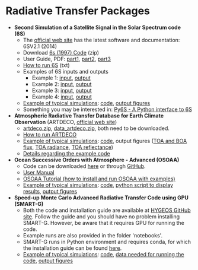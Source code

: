 <H1>Radiative Transfer Packages</H1>


<UL>
<LI> <b>Second Simulation of a Satellite Signal in the Solar Spectrum code (6S)</b>
  <UL>
  <LI> The <A HREF="https://salsa.umd.edu/6spage.html">official web site</A> has the latest software and documentation: 6SV2.1 (2014)
  <LI> Download <A HREF="6S/6sv4.1.zip" download>6s (1997) Code</A> (zip)
  <LI> User Guide, PDF: <A HREF="6S/6s_Manual_P1.pdf">part1</A>, <A HREF="6S/6s_Manual_P2.pdf">part2</A>, <A HREF="6S/6s_Manual_P3.pdf">part3</A></A>
  <LI> <A HREF="6S/6S_how_to.txt">How to run 6S</A> (txt)
  <LI> Examples of 6S inputs and outputs
  <UL>
  <LI>Example 1: <A HREF="6S/examples/example_input1.txt">input</A>, <A HREF="6S/examples/example_output1.txt">output</A> 
  <LI>Example 2: <A HREF="6S/examples/example_input2.txt">input</A>, <A HREF="6S/examples/example_output2.txt">output</A> 
  <LI>Example 3: <A HREF="6S/examples/example_input3.txt">input</A>, <A HREF="6S/examples/example_output3.txt">output</A> 
  <LI>Example 4: <A HREF="6S/examples/example_input4.txt">input</A>, <A HREF="6S/examples/example_output4.txt">output</A> 
  </UL>
  <LI><A HREF="6S/6S_example_description.txt">Example of typical simulations</A>: <A HREF="6S/6S_typical_sim.py">code</A>, <A HREF="6S/6S_typical_sim.png">output figures</A> 
  <LI>Something you may be interested in: <A HREF="https://py6s.readthedocs.io/en/latest/#">Py6S - A Python interface to 6S</A>
  </UL>

<LI><b>Atmospheric Radiative Transfer Database for Earth Climate Observation</b> (ARTDECO, <A HREF="https://www.icare.univ-lille.fr/artdeco/"> official web site</A>)
  <UL>
  <LI> <A HREF="ARTDECO/artdeco.zip">artdeco.zip</A>, <A HREF="ARTDECO/data_artdeco.zip">data_artdeco.zip</A>, both need to be downloaded. 
  <LI> <A HREF="ARTDECO/ARTDECO_how_to.txt">How to run ARTDECO</A>
  <LI> <A HREF="ARTDECO/ARTDECO_example_description.txt">Example of typical simulations</A>: <A HREF="ARTDECO/example_use.py">code</A>, output figures (<A HREF="ARTDECO/flux.png">TOA and BOA flux</A>, <A HREF="ARTDECO/rad.png">TOA radiance</A>, <A HREF="ARTDECO/refl.png">TOA reflectance</A>)
  <LI> <A HREF="ARTDECO/notes.txt">Details regarding the example code</A>
  </UL>

<LI> <b>Ocean Successive Orders with Atmosphere - Advanced (OSOAA)</b>
  <UL>
  <LI> Code can be downloaded <A HREF="OSOAA/OSOAA_V2.0.zip" download>here</A> or through <A HREF="https://github.com/CNES/RadiativeTransferCode-OSOAA">GitHub</A>.
  <LI> <A HREF="OSOAA/OSOAA_V2.0/doc/OSOAA-V2.0_UserManual-V2.0.pdf">User Manual</A>
  <LI> <A HREF="OSOAA/OSOAA_V2.0/doc/OSOAA_TUTORIAL_V2.0.pdf">OSOAA Tutorial (how to install and run OSOAA with examples)</A>
  <LI> <A HREF="OSOAA/OSOAA_example_description.txt">Example of typical simulations</A>: <A HREF="OSOAA/run_OSOAA_example.ksh">code</A>, <A HREF="OSOAA/plot_OSOAA.py">python script to display results</A>, <A HREF="OSOAA/OSOAA_sim_refl.png">output figures</A>
  </UL>

<LI> <b>Speed-up Monte Carlo Advanced Radiative Transfer Code using GPU (SMART-G)</b>
  <UL>
  <LI> Both the code and installation guide are available at <A HREF="https://github.com/hygeos/smartg">HYGEOS GitHub site</A>. Follow the guide and you should have no problem installing SMART-G. However, be aware that it requires GPU for running the code.
  <LI> Example runs are also provided in the folder 'notebooks'.
  <LI> SMART-G runs in Python environment and requires conda, for which the installation guide can be found <A HREF="https://docs.conda.io/projects/conda/en/latest/user-guide/install/index.html">here</A>.
  <LI> <A HREF="SMARTG/SMARTG_example_description.txt">Example of typical simulations</A>: <A HREF="SMARTG/SMARTG_example.py">code</A>, <A HREF="SMARTG/par_5nm.zip">data needed for running the code</A>, <A HREF="SMARTG/SMARTG_example.png">output figures</A>
</UL>


